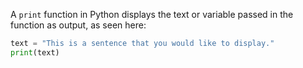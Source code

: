 A `print` function in Python displays the text or variable passed in the function as output, as seen here:

```python
text = "This is a sentence that you would like to display."
print(text)
